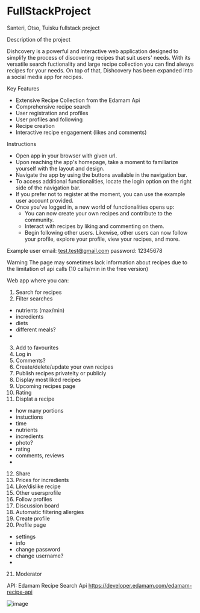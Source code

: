 # FullStackProject
Santeri, Otso, Tuisku fullstack project

Description of the project

Dishcovery is a powerful and interactive web application designed to simplify the process of discovering recipes that suit users' needs.
With its versatile search fuctionality and large recipe collection you can find always recipes for your needs. On top of that, Dishcovery has been expanded into a social media app for recipes.

Key Features
- Extensive Recipe Collection from the Edamam Api
- Comprehensive recipe search
- User registration and profiles
- User profiles and following
- Recipe creation
- Interactive recipe engagement (likes and comments)

Instructions
- Open app in your browser with given url.
- Upon reaching the app's homepage, take a moment to familiarize yourself with the layout and design.
- Navigate the app by using the buttons available in the navigation bar.
- To access additional functionalities, locate the login option on the right side of the navigation bar.
- If you prefer not to register at the moment, you can use the example user account provided.
- Once you've logged in, a new world of functionalities opens up:
   - You can now create your own recipes and contribute to the community.
   - Interact with recipes by liking and commenting on them.
   - Begin following other users. Likewise, other users can now follow your profile, explore your profile, view your recipes, and more.

Example user
email: test.test@gmail.com
password: 12345678

Warning
The page may sometimes lack information about recipes due to the limitation of api calls (10 calls/min in the free version)


Web app where you can:
1. Search for recipes
2. Filter searches
  - nutrients (max/min)
  - incredients
  - diets
  - different meals?
  - 
3. Add to favourites
4. Log in
5. Comments?
6. Create/delete/update your own recipes
7. Publish recipes privatelty or publicly
8. Display most liked recipes
9. Upcoming recipes page
10. Rating
11. Displat a recipe
   - how many portions
   - instuctions
   - time
   - nutrients
   - incredients
   - photo?
   - rating
   - comments, reviews
   - 
12. Share
13. Prices for incredients
14. Like/dislike recipe
15. Other usersprofile
16. Follow profiles
17. Discussion board
18. Automatic filtering allergies
19. Create profile
20. Profile page
   - settings
   - info
   - change password
   - change username?
   - 
21. Moderator


API:
Edamam Recipe Search Api
https://developer.edamam.com/edamam-recipe-api

![image](https://github.com/tuiskuk/FullStackProject/assets/124632924/c29f57fd-b21e-4317-956b-aba4c1df94b4)
